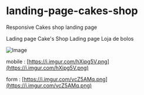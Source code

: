 
# landing-page-cakes-shop
Responsive Cakes shop landing page

Lading page Cake's Shop 
Lading page Loja de bolos

![Image](https://i.imgur.com/akEL5UQ.png)

mobile : [https://i.imgur.com/hXipg5V.png](https://i.imgur.com/hXipg5V.png)

form : [https://i.imgur.com/vcZ5AMq.png](https://i.imgur.com/vcZ5AMq.png)
